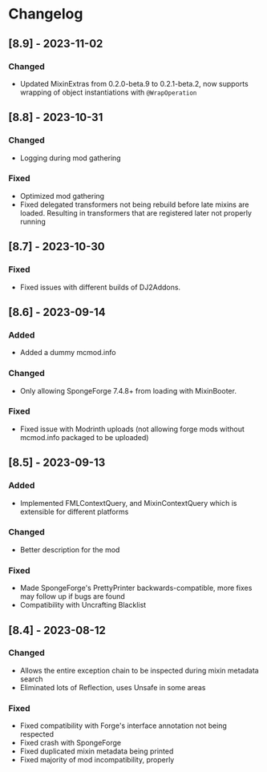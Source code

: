 # Changelog

## [8.9] - 2023-11-02

### Changed
- Updated MixinExtras from 0.2.0-beta.9 to 0.2.1-beta.2, now supports wrapping of object instantiations with `@WrapOperation`

## [8.8] - 2023-10-31

### Changed
- Logging during mod gathering

### Fixed
- Optimized mod gathering
- Fixed delegated transformers not being rebuild before late mixins are loaded. Resulting in transformers that are registered later not properly running

## [8.7] - 2023-10-30

### Fixed
- Fixed issues with different builds of DJ2Addons.

## [8.6] - 2023-09-14

### Added
- Added a dummy mcmod.info

### Changed
- Only allowing SpongeForge 7.4.8+ from loading with MixinBooter.

### Fixed
- Fixed issue with Modrinth uploads (not allowing forge mods without mcmod.info packaged to be uploaded)

## [8.5] - 2023-09-13

### Added
- Implemented FMLContextQuery, and MixinContextQuery which is extensible for different platforms

### Changed
- Better description for the mod

### Fixed
- Made SpongeForge's PrettyPrinter backwards-compatible, more fixes may follow up if bugs are found
- Compatibility with Uncrafting Blacklist

## [8.4] - 2023-08-12

### Changed
- Allows the entire exception chain to be inspected during mixin metadata search
- Eliminated lots of Reflection, uses Unsafe in some areas

### Fixed
- Fixed compatibility with Forge's interface annotation not being respected
- Fixed crash with SpongeForge
- Fixed duplicated mixin metadata being printed
- Fixed majority of mod incompatibility, properly